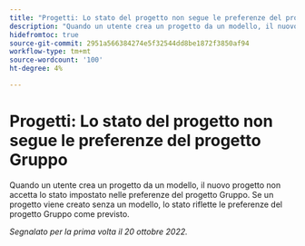 ```yaml
---
title: "Progetti: Lo stato del progetto non segue le preferenze del progetto di gruppo"
description: "Quando un utente crea un progetto da un modello, il nuovo progetto non accetta lo stato impostato nelle preferenze del progetto Gruppo. Se un progetto viene creato senza un modello, lo stato riflette le preferenze del progetto Gruppo come previsto."
hidefromtoc: true
source-git-commit: 2951a566384274e5f32544dd8be1872f3850af94
workflow-type: tm+mt
source-wordcount: '100'
ht-degree: 4%

---
```



# Progetti: Lo stato del progetto non segue le preferenze del progetto Gruppo

Quando un utente crea un progetto da un modello, il nuovo progetto non accetta lo stato impostato nelle preferenze del progetto Gruppo. Se un progetto viene creato senza un modello, lo stato riflette le preferenze del progetto Gruppo come previsto.

_Segnalato per la prima volta il 20 ottobre 2022._

